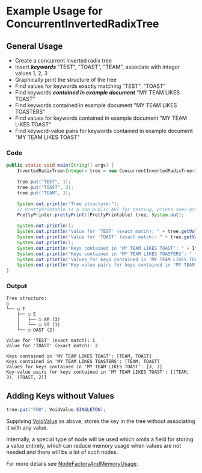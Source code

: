 # Example Usage for ConcurrentInvertedRadixTree #


## General Usage ##
  * Create a concurrent inverted radix tree
  * Insert **_keywords_** "TEST", "TOAST", "TEAM", associate with integer values 1, 2, 3
  * Graphically print the structure of the tree
  * Find values for keywords exactly matching "TEST", "TOAST"
  * Find keywords **_contained in example document_** "MY TEAM LIKES TOAST"
  * Find keywords contained in example document "MY TEAM LIKES TOASTERS"
  * Find values for keywords contained in example document "MY TEAM LIKES TOAST"
  * Find keyword-value pairs for keywords contained in example document "MY TEAM LIKES TOAST"

### Code ###
```java
public static void main(String[] args) {
    InvertedRadixTree<Integer> tree = new ConcurrentInvertedRadixTree<Integer>(new DefaultCharArrayNodeFactory());

    tree.put("TEST", 1);
    tree.put("TOAST", 2);
    tree.put("TEAM", 3);

    System.out.println("Tree structure:");
    // PrettyPrintable is a non-public API for testing, prints semi-graphical representations of trees...
    PrettyPrinter.prettyPrint((PrettyPrintable) tree, System.out);

    System.out.println();
    System.out.println("Value for 'TEST' (exact match): " + tree.getValueForExactKey("TEST"));
    System.out.println("Value for 'TOAST' (exact match): " + tree.getValueForExactKey("TOAST"));
    System.out.println();
    System.out.println("Keys contained in 'MY TEAM LIKES TOAST': " + Iterables.toString(tree.getKeysContainedIn("MY TEAM LIKES TOAST")));
    System.out.println("Keys contained in 'MY TEAM LIKES TOASTERS': " + Iterables.toString(tree.getKeysContainedIn("MY TEAM LIKES TOASTERS")));
    System.out.println("Values for keys contained in 'MY TEAM LIKES TOAST': " + Iterables.toString(tree.getValuesForKeysContainedIn("MY TEAM LIKES TOAST")));
    System.out.println("Key-value pairs for keys contained in 'MY TEAM LIKES TOAST': " + Iterables.toString(tree.getKeyValuePairsForKeysContainedIn("MY TEAM LIKES TOAST")));
}
```

### Output ###
```
Tree structure:
○
└── ○ T
    ├── ○ E
    │   ├── ○ AM (3)
    │   └── ○ ST (1)
    └── ○ OAST (2)

Value for 'TEST' (exact match): 1
Value for 'TOAST' (exact match): 2

Keys contained in 'MY TEAM LIKES TOAST': [TEAM, TOAST]
Keys contained in 'MY TEAM LIKES TOASTERS': [TEAM, TOAST]
Values for keys contained in 'MY TEAM LIKES TOAST': [3, 2]
Key-value pairs for keys contained in 'MY TEAM LIKES TOAST': [(TEAM, 3), (TOAST, 2)]
```

## Adding Keys without Values ##
```java
tree.put("FOO", VoidValue.SINGLETON);
```
Supplying [VoidValue](http://htmlpreview.github.io/?http://raw.githubusercontent.com/npgall/concurrent-trees/master/documentation/javadoc/apidocs/com/googlecode/concurrenttrees/radix/node/concrete/voidvalue/VoidValue.html) as above, stores the key in the tree without associating it with any value.

Internally, a special type of node will be used which omits a field for storing a value entirely, which can reduce memory usage when values are not needed and there will be a lot of such nodes.

For more details see [NodeFactoryAndMemoryUsage](NodeFactoryAndMemoryUsage.md).